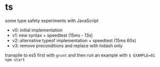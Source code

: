 # ts
some type safety experiments with JavaScript

* v0: initial implementation
* v1: new syntax + speedtest (15ms - 13s)
* v2: alternative typeof implementation + speedtest (15ms 60s)
* v3: remove preconditions and replace with lodash only

transpile to es5 first with ```grunt``` and then run an example with ```$ EXAMPLE=01 npm start```
